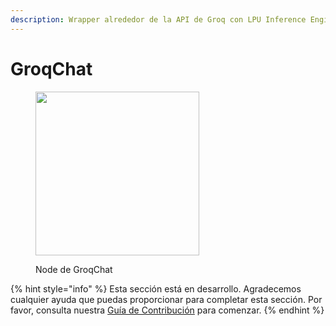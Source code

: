 ```yaml
---
description: Wrapper alrededor de la API de Groq con LPU Inference Engine.
---
```


# GroqChat

<figure><img src="../../../.gitbook/assets/image (69).png" alt="" width="262"><figcaption><p>Node de GroqChat</p></figcaption></figure>

{% hint style="info" %}
Esta sección está en desarrollo. Agradecemos cualquier ayuda que puedas proporcionar para completar esta sección. Por favor, consulta nuestra [Guía de Contribución](../../../contributing/) para comenzar.
{% endhint %}
